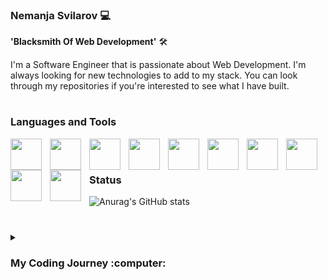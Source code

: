 ### Nemanja Svilarov :computer:


**'Blacksmith Of Web Development'** :hammer_and_wrench:

I'm a Software Engineer that is passionate about Web Development. I'm always looking for new technologies to add to my stack. You can look through my repositories if you're interested to see what I have built.

#

### Languages and Tools 
<img src="https://cdn.jsdelivr.net/gh/devicons/devicon/icons/html5/html5-original.svg" align="left" width="50px" style="padding-right:10px" />
<img src="https://cdn.jsdelivr.net/gh/devicons/devicon/icons/css3/css3-plain-wordmark.svg" align="left" width="50px" style="padding-right:10px"/>
<img src="https://cdn.jsdelivr.net/gh/devicons/devicon/icons/javascript/javascript-original.svg" align="left" width="50px" style="padding-right:10px"/>
<img src="https://cdn.jsdelivr.net/gh/devicons/devicon/icons/nodejs/nodejs-original-wordmark.svg" align="left" width="50px" style="padding-right:10px"/>
<img src="https://cdn.jsdelivr.net/gh/devicons/devicon/icons/react/react-original.svg" align="left" width="50px" style="padding-right:10px"/>
<img src="https://cdn.jsdelivr.net/gh/devicons/devicon/icons/mysql/mysql-original-wordmark.svg" align="left" width="50px" style="padding-right:10px"/>
<img src="https://cdn.jsdelivr.net/gh/devicons/devicon/icons/mongodb/mongodb-original-wordmark.svg" align="left" width="50px" style="padding-right:10px"/>
<img src="https://cdn.jsdelivr.net/gh/devicons/devicon/icons/csharp/csharp-original.svg" align="left" width="50px" style="padding-right:10px"/>
<img src="https://cdn.jsdelivr.net/gh/devicons/devicon/icons/java/java-original.svg" align="left" width="50px" style="padding-right:10px"/>
<img src="https://cdn.jsdelivr.net/gh/devicons/devicon/icons/dot-net/dot-net-plain.svg" align="left" width="50px" style="padding-right:10px"/>
<br/>

#

### Status

![Anurag's GitHub stats](https://github-readme-stats.vercel.app/api?username=nemanjasvilarov&show_icons=true&theme=tokyonight)

#

<details>
  <summary><h3>My Coding Journey :computer:</h3></summary>
  My pession for programming started in highschool. The first programming language that intruduced me to programming was C. I knew that programming was my call and    that is why I joined university. Since then I had an opportunity to code in many programming languages. I've worked in C, Assembly, C++, C#, PHP, Java, JavaScript, and Python. Java was the language that help me understand OOP, and it was the first language that I wanted to explore in more depth. After Java I started to explore C# which led me to applay for an internship in .Net. Project that I had to complete during the internship was full stack web app written in .Net and React. React was a little tougher for me because my JavaScript was a little rusty at the time. After the internship I wanted to know more about JavaScript. I started my JavaScript journey, and I must admit I feel in love with the language. In the last year I've learned JavaScript, Node, and React. Web development became my pession and I can't wait to see what's next in store for me.
</details>

